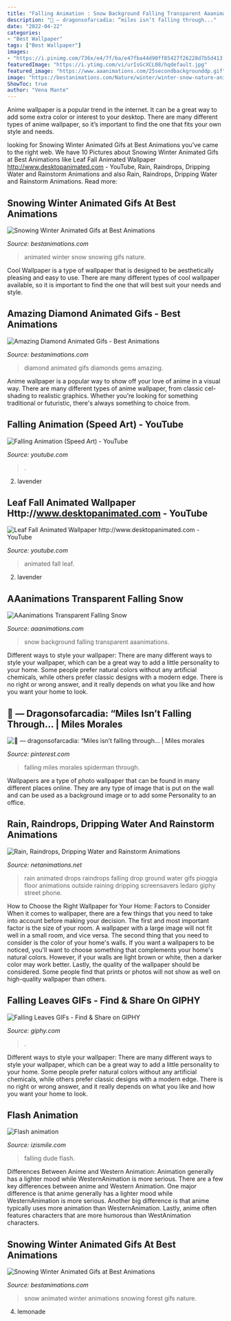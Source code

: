 ```yaml
---
title: "Falling Animation : Snow Background Falling Transparent Aaanimations"
description: "🌼 — dragonsofarcadia: “miles isn’t falling through..."
date: "2022-04-22"
categories:
- "Best Wallpaper"
tags: ["Best Wallpaper"]
images:
- "https://i.pinimg.com/736x/e4/7f/ba/e47fba44d90ff85427f26228d7b5d413.jpg"
featuredImage: "https://i.ytimg.com/vi/urIsGcXCL08/hqdefault.jpg"
featured_image: "https://www.aaanimations.com/25secondbackgrounddp.gif"
image: "https://bestanimations.com/Nature/winter/winter-snow-nature-animated-gif-26.gif"
ShowToc: true
author: "Vena Mante"
---
```



Anime wallpaper is a popular trend in the internet. It can be a great way to add some extra color or interest to your desktop. There are many different types of anime wallpaper, so it’s important to find the one that fits your own style and needs.

	

		
looking for Snowing Winter Animated Gifs at Best Animations you've came to the right web. We have 10 Pictures about Snowing Winter Animated Gifs at Best Animations like Leaf Fall Animated Wallpaper http://www.desktopanimated.com - YouTube, Rain, Raindrops, Dripping Water and Rainstorm Animations and also Rain, Raindrops, Dripping Water and Rainstorm Animations. Read more:
		
    
## Snowing Winter Animated Gifs At Best Animations

<img loading=lazy src="https://bestanimations.com/Nature/winter/winter-snow-nature-animated-gif-30.gif" onerror="this.onerror=null;this.src='https://tse4.mm.bing.net/th?id=OIP.3GRRvBuXZvoKbo3O2Pu25AHaEH&amp;pid=15.1';" alt="Snowing Winter Animated Gifs at Best Animations">

_Source: bestanimations.com_

>animated winter snow snowing gifs nature. 

	

Cool Wallpaper is a type of wallpaper that is designed to be aesthetically pleasing and easy to use. There are many different types of cool wallpaper available, so it is important to find the one that will best suit your needs and style.

    
## Amazing Diamond Animated Gifs - Best Animations

<img loading=lazy src="https://bestanimations.com/Money/Gems/diamond-solitary-animated-gif-2.gif" onerror="this.onerror=null;this.src='https://tse2.mm.bing.net/th?id=OIP.bpFG77hIf6_wejbcQfaL-gHaJ4&amp;pid=15.1';" alt="Amazing Diamond Animated Gifs - Best Animations">

_Source: bestanimations.com_

>diamond animated gifs diamonds gems amazing. 

	

Anime wallpaper is a popular way to show off your love of anime in a visual way. There are many different types of anime wallpaper, from classic cel-shading to realistic graphics. Whether you're looking for something traditional or futuristic, there's always something to choice from.

    
## Falling Animation (Speed Art) - YouTube

<img loading=lazy src="https://i.ytimg.com/vi/urIsGcXCL08/hqdefault.jpg" onerror="this.onerror=null;this.src='https://tse4.mm.bing.net/th?id=OIP.uWWqm9OjMFQzvscumwMW5gHaFj&amp;pid=15.1';" alt="Falling Animation (Speed Art) - YouTube">

_Source: youtube.com_

>. 

	

2. lavender 

    
## Leaf Fall Animated Wallpaper Http://www.desktopanimated.com - YouTube

<img loading=lazy src="https://i.ytimg.com/vi/DR03FMqOKeE/maxresdefault.jpg" onerror="this.onerror=null;this.src='https://tse4.mm.bing.net/th?id=OIP.i41bTQQ4jxoiKYeB9p6GmwHaEK&amp;pid=15.1';" alt="Leaf Fall Animated Wallpaper http://www.desktopanimated.com - YouTube">

_Source: youtube.com_

>animated fall leaf. 

	

2. lavender 

    
## AAanimations Transparent Falling Snow

<img loading=lazy src="https://www.aaanimations.com/25secondbackgrounddp.gif" onerror="this.onerror=null;this.src='https://tse4.mm.bing.net/th?id=OIP.UwY66Q3KNpU7-akiCcoCIAAAAA&amp;pid=15.1';" alt="AAanimations Transparent Falling Snow">

_Source: aaanimations.com_

>snow background falling transparent aaanimations. 

	

Different ways to style your wallpaper:
There are many different ways to style your wallpaper, which can be a great way to add a little personality to your home. Some people prefer natural colors without any artificial chemicals, while others prefer classic designs with a modern edge. There is no right or wrong answer, and it really depends on what you like and how you want your home to look.

    
## 🌼 — Dragonsofarcadia: “Miles Isn’t Falling Through... | Miles Morales

<img loading=lazy src="https://i.pinimg.com/736x/e4/7f/ba/e47fba44d90ff85427f26228d7b5d413.jpg" onerror="this.onerror=null;this.src='https://tse1.mm.bing.net/th?id=OIP.poRyh6nDF4cp29e0ND1ZuAHaK-&amp;pid=15.1';" alt="🌼 — dragonsofarcadia: “Miles isn’t falling through... | Miles morales">

_Source: pinterest.com_

>falling miles morales spiderman through. 

	



Wallpapers are a type of photo wallpaper that can be found in many different places online. They are any type of image that is put on the wall and can be used as a background image or to add some Personality to an office.

    
## Rain, Raindrops, Dripping Water And Rainstorm Animations

<img loading=lazy src="http://www.netanimations.net/animated_rain_drops_on_ground.gif" onerror="this.onerror=null;this.src='https://tse2.mm.bing.net/th?id=OIP.SGjUry3V1rcWwlTF-A71eQAAAA&amp;pid=15.1';" alt="Rain, Raindrops, Dripping Water and Rainstorm Animations">

_Source: netanimations.net_

>rain animated drops raindrops falling drop ground water gifs pioggia floor animations outside raining dripping screensavers ledaro giphy street phone. 

	

How to Choose the Right Wallpaper for Your Home: Factors to Consider
When it comes to wallpaper, there are a few things that you need to take into account before making your decision. The first and most important factor is the size of your room. A wallpaper with a large image will not fit well in a small room, and vice versa. 
The second thing that you need to consider is the color of your home's walls. If you want a wallpapers to be noticed, you'll want to choose something that complements your home's natural colors. However, if your walls are light brown or white, then a darker color may work better. 
Lastly, the quality of the wallpaper should be considered. Some people find that prints or photos will not show as well on high-quality wallpaper than others.

    
## Falling Leaves GIFs - Find &amp; Share On GIPHY

<img loading=lazy src="https://media.giphy.com/media/ToMjGpQe9iCuexMtEg8/giphy.gif" onerror="this.onerror=null;this.src='https://tse4.mm.bing.net/th?id=OIP.T3lyYru9Xthi7InXoa1iQgHaEK&amp;pid=15.1';" alt="Falling Leaves GIFs - Find &amp; Share on GIPHY">

_Source: giphy.com_

>. 

	

Different ways to style your wallpaper:
There are many different ways to style your wallpaper, which can be a great way to add a little personality to your home. Some people prefer natural colors without any artificial chemicals, while others prefer classic designs with a modern edge. There is no right or wrong answer, and it really depends on what you like and how you want your home to look.

    
## Flash Animation

<img loading=lazy src="http://img.izismile.com/img/img2/20090625/falling.jpg" onerror="this.onerror=null;this.src='https://tse2.mm.bing.net/th?id=OIP.c0N_uFy5qhGyAS_HtG6i_gHaFk&amp;pid=15.1';" alt="Flash animation">

_Source: izismile.com_

>falling dude flash. 

	

Differences Between Anime and Western Animation: Animation generally has a lighter mood while WesternAnimation is more serious.
There are a few key differences between anime and Western Animation. One major difference is that anime generally has a lighter mood while WesternAnimation is more serious. Another big difference is that anime typically uses more animation than WesternAnimation. Lastly, anime often features characters that are more humorous than WestAnimation characters.

    
## Snowing Winter Animated Gifs At Best Animations

<img loading=lazy src="https://bestanimations.com/Nature/winter/winter-snow-nature-animated-gif-26.gif" onerror="this.onerror=null;this.src='https://tse2.mm.bing.net/th?id=OIP.dsGjHJkXANFobkJz9YNC-AHaKX&amp;pid=15.1';" alt="Snowing Winter Animated Gifs at Best Animations">

_Source: bestanimations.com_

>snow animated winter animations snowing forest gifs nature. 

	

4. lemonade 

